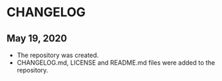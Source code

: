 # CHANGELOG

## May 19, 2020
- The repository was created.
- CHANGELOG.md, LICENSE and README.md files were added to the repository.
